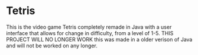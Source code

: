 # Tetris
This is the video game Tetris completely remade in Java with a user interface that allows for change in difficulty, from a level of 1-5.
THIS PROJECT WILL NO LONGER WORK
this was made in a older verison of Java and will not be worked on any longer.  
